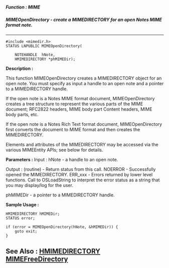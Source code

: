 ##### Function : MIME
##### MIMEOpenDirectory - create a MIMEDIRECTORY for an open Notes MIME format note.
---
```
#include <mimedir.h>
STATUS LNPUBLIC MIMEOpenDirectory(

	NOTEHANDLE  hNote,
	HMIMEDIRECTORY *phMIMEDir);
```
**Description :**

This function MIMEOpenDirectory creates a MIMEDIRECTORY object for an open 
note.  You must specify as input a handle to an open note and a pointer to a 
MIMEDIRECTORY handle.

If the open note is a Notes MIME format document, MIMEOpenDirectory creates a 
tree structure to represent the various parts of the MIME document; RFC2822 
headers, MIME body part Content headers, MIME body parts, etc.

If the open note is a Notes Rich Text format document, MIMEOpenDirectory first 
converts the document to MIME format and then creates the MIMEDIRECTORY.

Elements and attributes of the MIMEDIRECTORY may be accessed via the various 
MIMEEntity APIs; see below for details.


**Parameters :**
Input :
hNote  -  a handle to an open note.

Output :
(routine)  -  Return status from this call.
	NOERROR - Successfully opened the MIMEDIRECTORY.
	ERR_xxx - Errors returned by lower level functions.  Call to OSLoadString to interpret the error status as a string that you may display/log for the user.



phMIMEDir  -  a pointer to a MIMEDIRECTORY handle.


**Sample Usage :**
```
HMIMEDIRECTORY hMIMEDir;
STATUS error;

if (error = MIMEOpenDirectory(hNote, &hMIMEDir)) {
	goto exit;
}

```
**See Also :**
[HMIMEDIRECTORY](/domino-c-api-docs/reference/Data/HMIMEDIRECTORY)
[MIMEFreeDirectory](/domino-c-api-docs/reference/Func/MIMEFreeDirectory)
---
